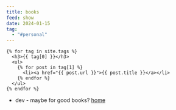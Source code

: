 ```yaml
---
title: books
feed: show
date: 2024-01-15
tag:
  - "#personal"
---
```

```
{% for tag in site.tags %}
  <h3>{{ tag[0] }}</h3>
  <ul>
    {% for post in tag[1] %}
      <li><a href="{{ post.url }}">{{ post.title }}</a></li>
    {% endfor %}
  </ul>
{% endfor %}
```
- dev - maybe for good books? 
[home](/benicerxd.github.io/README.md)